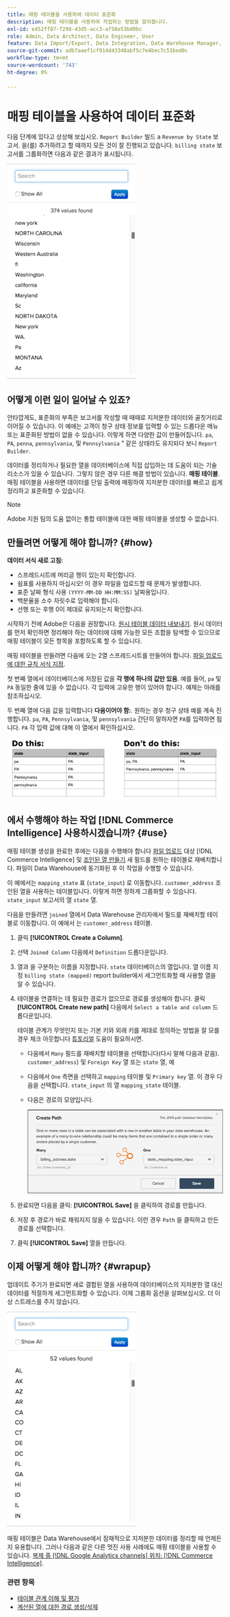 ```yaml
---
title: 매핑 테이블을 사용하여 데이터 표준화
description: 매핑 테이블을 사용하여 작업하는 방법을 알아봅니다.
exl-id: e452ff87-f298-43d5-acc3-af58e53bd0bc
role: Admin, Data Architect, Data Engineer, User
feature: Data Import/Export, Data Integration, Data Warehouse Manager, Commerce Tables
source-git-commit: adb7aaef1cf914d43348abf5c7e4bec7c51bed0c
workflow-type: tm+mt
source-wordcount: '743'
ht-degree: 0%

---
```


# 매핑 테이블을 사용하여 데이터 표준화

다음 단계에 있다고 상상해 보십시오. `Report Builder` 빌드 a `Revenue by State` 보고서. 을(를) 추가하려고 할 때까지 모든 것이 잘 진행되고 있습니다. `billing state` 보고서를 그룹화하면 다음과 같은 결과가 표시됩니다.

![](../../assets/Messy_State_Segments.png)

## 어떻게 이런 일이 일어날 수 있죠?

안타깝게도, 표준화의 부족은 보고서를 작성할 때 때때로 지저분한 데이터와 골칫거리로 이어질 수 있습니다. 이 예에는 고객이 청구 상태 정보를 입력할 수 있는 드롭다운 메뉴 또는 표준화된 방법이 없을 수 있습니다. 이렇게 하면 다양한 값이 만들어집니다. `pa`, `PA`, `penna`, `pennsylvania`, 및 `Pennsylvania` &quot; 같은 상태라도 유지되다 보니 `Report Builder`.

데이터를 정리하거나 필요한 열을 데이터베이스에 직접 삽입하는 데 도움이 되는 기술 리소스가 있을 수 있습니다. 그렇지 않은 경우 다른 해결 방법이 있습니다. **매핑 테이블**. 매핑 테이블을 사용하면 데이터를 단일 출력에 매핑하여 지저분한 데이터를 빠르고 쉽게 정리하고 표준화할 수 있습니다.

>[!NOTE]
>
>Adobe 지원 팀의 도움 없이는 통합 테이블에 대한 매핑 테이블을 생성할 수 없습니다.

## 만들려면 어떻게 해야 합니까? {#how}

**데이터 서식 새로 고침:**

* 스프레드시트에 머리글 행이 있는지 확인합니다.
* 쉼표를 사용하지 마십시오! 이 경우 파일을 업로드할 때 문제가 발생합니다.
* 표준 날짜 형식 사용 `(YYYY-MM-DD HH:MM:SS)` 날짜용입니다.
* 백분율을 소수 자릿수로 입력해야 합니다.
* 선행 또는 후행 0이 제대로 유지되는지 확인합니다.

시작하기 전에 Adobe은 다음을 권장합니다. [원시 테이블 데이터 내보내기](../../tutorials/export-raw-data.md). 원시 데이터를 먼저 확인하면 정리해야 하는 데이터에 대해 가능한 모든 조합을 탐색할 수 있으므로 매핑 테이블이 모든 항목을 포함하도록 할 수 있습니다.

매핑 테이블을 만들려면 다음에 오는 2열 스프레드시트를 만들어야 합니다. [파일 업로드에 대한 규칙 서식 지정](../../data-analyst/importing-data/connecting-data/using-file-uploader.md).

첫 번째 열에서 데이터베이스에 저장된 값을 **각 행에 하나의 값만 있음**. 예를 들어, `pa` 및 `PA` 동일한 줄에 있을 수 없습니다. 각 입력에 고유한 행이 있어야 합니다. 예제는 아래를 참조하십시오.

두 번째 열에 다음 값을 입력합니다 **다음이어야 함:**. 원하는 경우 청구 상태 예를 계속 진행합니다. `pa`, `PA`, `Pennsylvania`, 및 `pennsylvania` 간단히 말하자면 `PA`를 입력하면 됩니다. `PA` 각 입력 값에 대해 이 열에서 확인하십시오.

![](../../assets/Mapping_table_examples.jpg)

## 에서 수행해야 하는 작업 [!DNL Commerce Intelligence] 사용하시겠습니까? {#use}

매핑 테이블 생성을 완료한 후에는 다음을 수행해야 합니다 [파일 업로드](../../data-analyst/importing-data/connecting-data/using-file-uploader.md) 대상 [!DNL Commerce Intelligence] 및 [조인된 열 만들기](../../data-analyst/data-warehouse-mgr/calc-column-types.md) 새 필드를 원하는 테이블로 재배치합니다. 파일이 Data Warehouse에 동기화된 후 이 작업을 수행할 수 있습니다.

이 예에서는 `mapping_state` 표 (`state_input`) 로 이동합니다. `customer_address` 조인된 열을 사용하는 테이블입니다. 이렇게 하면 정하게 그룹화할 수 있습니다. `state_input` 보고서의 열 `state` 열.

다음을 만들려면 `joined` 열에서 Data Warehouse 관리자에서 필드를 재배치할 테이블로 이동합니다. 이 예에서 는 `customer_address` 테이블.

1. 클릭 **[!UICONTROL Create a Column]**.
1. 선택 `Joined Column` 다음에서 `Definition` 드롭다운입니다.
1. 열과 을 구분하는 이름을 지정합니다. `state` 데이터베이스의 열입니다. 열 이름 지정 `billing state (mapped)` report builder에서 세그먼트화할 때 사용할 열을 알 수 있습니다.
1. 테이블을 연결하는 데 필요한 경로가 없으므로 경로를 생성해야 합니다. 클릭 **[!UICONTROL Create new path]**  다음에서 `Select a table and column` 드롭다운입니다.

   테이블 관계가 무엇인지 또는 기본 키와 외래 키를 제대로 정의하는 방법을 잘 모를 경우 체크 아웃합니다 [튜토리얼](../../data-analyst/data-warehouse-mgr/create-paths-calc-columns.md) 도움이 필요하시면.

   * 다음에서 `Many` 필드를 재배치할 테이블을 선택합니다(다시 말해 다음과 같음). `customer_address`) 및 `Foreign Key` 열 또는 `state` 열, 예
   * 다음에서 `One` 측면을 선택하고 `mapping` 테이블 및 `Primary key` 열. 이 경우 다음을 선택합니다. `state_input` 의 열 `mapping_state` 테이블.
   * 다음은 경로의 모양입니다.

     ![](../../assets/State_Mapping_Path.png)

1. 완료되면 다음을 클릭: **[!UICONTROL Save]** 을 클릭하여 경로를 만듭니다.
1. 저장 후 경로가 바로 채워지지 않을 수 있습니다. 이런 경우 `Path` 을 클릭하고 만든 경로를 선택합니다.
1. 클릭 **[!UICONTROL Save]** 열을 만듭니다.

## 이제 어떻게 해야 합니까? {#wrapup}

업데이트 주기가 완료되면 새로 결합된 열을 사용하여 데이터베이스의 지저분한 열 대신 데이터를 적절하게 세그먼트화할 수 있습니다. 이제 그룹화 옵션을 살펴보십시오. 더 이상 스트레스를 주지 않습니다.

![](../../assets/Clean_State_Segments.png)

매핑 테이블은 Data Warehouse에서 잠재적으로 지저분한 데이터를 정리할 때 언제든지 유용합니다. 그러나 다음과 같은 다른 멋진 사용 사례에도 매핑 테이블을 사용할 수 있습니다. [복제 중 [!DNL Google Analytics channels] 위치: [!DNL Commerce Intelligence]](../data-warehouse-mgr/rep-google-analytics-channels.md).

### 관련 항목

* [테이블 관계 이해 및 평가](../data-warehouse-mgr/table-relationships.md)
* [계산된 열에 대한 경로 생성/삭제](../data-warehouse-mgr/create-paths-calc-columns.md)
